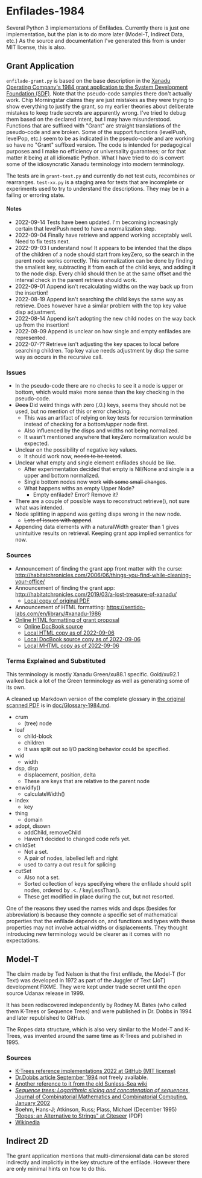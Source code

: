 # Enfilades-1984
Several Python 3 implementations of Enfilades.
Currently there is just one implementation, but the plan is to do more later (Model-T, Indirect Data, etc.)
As the source and documentation I've generated this from is under MIT license, this is also.

## Grant Application
`enfilade-grant.py` is based on the base description in the [Xanadu Operating Company's 1984 grant application to the System Development Foundation (SDF)](doc/XanaduSDF1984OCR.pdf).
Note that the pseudo-code samples there don't actually work.
Chip Morningstar claims they are just mistakes as they were trying to show everything to justify the grant, so my earlier theories about deliberate mistakes to keep trade secrets are apparently wrong.
I've tried to debug them based on the declared intent, but I may have misunderstood.
Functions that are suffixed with "Grant" are straight translations of the pseudo-code and are broken.
Some of the support functions (levelPush, levelPop, etc.) seem to be as indicated in the pseudo-code and are working so have no "Grant" suffixed version.
The code is intended for pedagogical purposes and I make no efficiency or universality guarantees; or for that matter it being at all idiomatic Python.
What I have tried to do is convert some of the idiosyncratic Xanadu terminology into modern terminology.

The tests are in `grant-test.py` and currently do not test cuts, recombines or rearranges.
`test-xx.py` is a staging area for tests that are incomplete or experiments used to try to understand the descriptions.
They may be in a failing or erroring state.

#### Notes
* 2022-09-14 Tests have been updated. I'm becoming increasingly certain that levelPush need to have a normalization step.
* 2022-09-04 Finally have retrieve and append working acceptably well. Need to fix tests next.
* 2022-09-03 I understand now! 
It appears to be intended that the disps of the children of a node should start from keyZero, so the search in the parent node works correctly. 
This normalization can be done by finding the smallest key, subtracting it from each of the child keys, and adding it to the node disp. 
Every child should then be at the same offset and the interval check in the parent retrieve should work.
* 2022-09-01 Append isn't recalculating widths on the way back up from the insertion!
* 2022-08-19 Append isn't searching the child keys the same way as retrieve.
Does however have a similar problem with the top key value disp adjustment.
* 2022-08-14 Append isn't adopting the new child nodes on the way back up  from the insertion!
* 2022-08-09 Append is unclear on how single and empty enfilades are represented.
* 2022-07-?? Retrieve isn't adjusting the key spaces to local before searching children.
Top key value needs adjustment by disp the same way as occurs in the recursive call.


### Issues
* In the pseudo-code there are no checks to see it a node is upper or bottom, which would make more sense than the key checking in the pseudo-code.
* ~~Does~~ Did weird things with zero (.0.) keys, seems they should not be used, but no mention of this or error checking.
    * This was an artifact of relying on key tests for recursion termination instead of checking for a bottom/upper node first.
    * Also influenced  by the disps and widths not being normalized.
    * It wasn't mentioned anywhere that keyZero normalization would be expected.
* Unclear on the possibility of negative key values.
    * It should work now, ~~needs to be tested~~.
* Unclear what empty and single element enfilades should be like.
    * After experimentation decided that empty is Nil/None and single is a upper and bottom normalized.
    * Single bottom nodes now work ~~with some small changes~~.
    * What happens withs an empty Upper Node?
        * Empty enfilade? Error? Remove it?
* There are a couple of possible ways to reconstruct retrieve(), not sure what was intended.
* Node splitting in append was getting disps wrong in the new node.
    * ~~Lots of issues with append~~.
* Appending data elements with a naturalWidth greater than 1 gives unintuitive results on retrieval. Keeping grant app implied semantics for now.

### Sources 
* Announcement of finding the grant app front matter with the curse: http://habitatchronicles.com/2006/06/things-you-find-while-cleaning-your-office/
* Announcement of finding the grant app: http://habitatchronicles.com/2019/03/a-lost-treasure-of-xanadu/
    * [Local copy of original PDF](doc/XanaduSDF1984OCR.pdf)
* Announcement of HTML formatting: https://sentido-labs.com/en/library/#xanadu-1986
* [Online HTML formatting of grant proposal](https://sentido-labs.com/en/library/201904240732/Xanadu%20Hypertext%20Documents.html)
    * [Online DocBook source](https://sentido-labs.com/en/library/201904240732/Xanadu%20Hypertext%20Documents.xml)
    * [Local HTML copy as of 2022-09-06](doc/XHD-20220906/Xanadu%20Hypertext%20Documents.htm)
    * [Local DocBook source copy as of 2022-09-06](doc/Xanadu%20Hypertext%20Documents-20220906.xml)
    * [Local MHTML copy as of 2022-09-06](doc/Xanadu%20Hypertext%20Documents-20220906.mhtml)
  
### Terms Explained and Substituted
This terminology is mostly Xanadu Green/xu88.1 specific.
Gold/xu92.1 walked back a lot of the Green terminology as well as generating some of its own.

A cleaned up Markdown version of the complete glossary in [the original scanned PDF](doc/XanaduSDF1984OCR.pdf) is in [doc/Glossary-1984.md](doc/Glossary-1984.md).

* crum
    * (tree) node
* loaf
    * child-block
    * children
    * It was split out so I/O packing behavior could be specified.
* wid
    * width
* dsp, disp
    * displacement, position, delta
    * These are keys that are relative to the parent node 
* enwidify()
    * calculateWidth()
* index
    * key
* thing
    * domain
* adopt, disown
	* addChild, removeChild
	* Haven't decided to changed code refs yet.
* childSet
    * Not a set.
    * A pair of nodes, labelled left and right
    * used to carry a cut result for splicing
* cutSet
    * Also not a set.
    * Sorted collection of keys specifying where the enfilade should split nodes, ordered by .<. / keyLessThan().
    * These get modified in place during the cut, but not resorted.

One of the reasons they used the names wids and dsps (besides for abbreviation) is because they connote a specific set of mathematical properties that the enfilade depends on, and functions and types with these properties may not involve actual widths or displacements.
They thought introducing new terminology would be clearer as it comes with no expectations.



## Model-T
The claim made by Ted Nelson is that the first enfilade, the Model-T (for Text) was developed in 1972 as part of the Juggler of Text (JoT) development FIXME.
They were kept under trade secret until the open source Udanax release in 1999.

It has been rediscovered independently by Rodney M. Bates (who called them K-Trees or Sequence Trees) and were published in Dr. Dobbs in 1994 and later republished to GitHub.

The Ropes data structure, which is also very similar to the Model-T and K-Trees, was invented around the same time as K-Trees and published in 1995.

### Sources
* [K-Trees reference implementations 2022 at GitHub (MIT license)](https://github.com/RodneyBates/ktrees)
* [Dr.Dobbs article September 1994](https://xanadu.com.au/mail/udanax/msg00056.html) not freely available.
* [Another reference to it from the old Sunless-Sea wiki ](https://cxw42.github.io/htdocs/Xanadu-archaeology/articles/text/KTrees.html)
* [*Sequence trees: Logarithmic slicing and concatenation of sequences*, Journal of Combinatorial Mathematics and Combinatorial Computing, January 2002](https://www.researchgate.net/publication/266056961_Sequence_trees_Logarithmic_slicing_and_concatenation_of_sequences)
* Boehm, Hans-J; Atkinson, Russ; Plass, Michael (December 1995) ["Ropes: an Alternative to Strings" at Citeseer](https://citeseer.ist.psu.edu/viewdoc/download?doi=10.1.1.14.9450&rep=rep1&type=pdf) (PDF)
* [Wikipedia](https://en.wikipedia.org/wiki/Rope_(data_structure))

## Indirect 2D
The grant application mentions that multi-dimensional data can be stored indirectly and implicitly in the key structure of the enfilade. However there are only minimal hints on how to do this.


